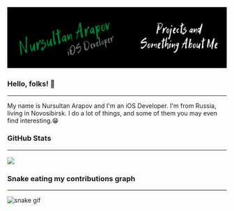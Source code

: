 <img src="Nursultan Arapov.png" alt="bannel" />

### Hello, folks! :wave:
---

My name is Nursultan Arapov and I'm an iOS Developer. I'm from Russia, living in Novosibirsk. I do a lot of things, and some of them you may even find interesting.:grin:
	 
### GitHub Stats
---

<img align="center" src="https://github-readme-stats.vercel.app/api?username=nursurtan&count_private=true&title_color=FD9047&icon_color=FD9047&text_color=0C2233&custom_title=Nursultan+Arapov's+GitHub+Stats&show icons=true" />

### Snake eating my contributions graph
---

![snake gif](https://github.com/nursurtan/nursurtan/blob/output/github-contribution-grid-snake.gif)
